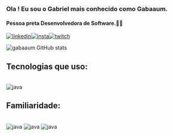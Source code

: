 ### Ola ! Eu sou o Gabriel mais conhecido como Gabaaum.
#### Pessoa preta Desenvolvedora de Software.✋🏿 

[![linkedin](https://img.shields.io/badge/LinkedIn-0077B5?style=for-the-badge&logo=linkedin&logoColor=white)](https://www.linkedin.com/in/gabriel-mariano-8408a3145/)[![insta](https://img.shields.io/badge/Instagram-E4405F?style=for-the-badge&logo=instagram&logoColor=white)](https://www.instagram.com/gabaaum/)[![twitch](https://img.shields.io/badge/Twitch-9146FF?style=for-the-badge&logo=twitch&logoColor=white)](https://www.twitch.com/gabaaum/)

![gabaaum GitHub stats](https://github-readme-stats.vercel.app/api?username=gabaaum&show_icons=true&theme=dark)

## Tecnologias que uso:

<div style= "display: inline_block"><br/>
  <img align="center" alt= "java" src= "https://img.shields.io/badge/Java-ED8B00?style=for-the-badge&logo=java&logoColor=white"/>
     
     
     
</div>

## Familiaridade:

<div style= "display: inline_block"><br/>
  <img align="center" alt= "java" src= "https://img.shields.io/badge/Python-14354C?style=for-the-badge&logo=python&logoColor=white"/>
  <img align="center" alt= "java" src= "https://img.shields.io/badge/HTML-239120?style=for-the-badge&logo=html5&logoColor=white"/>
  <img align="center" alt= "java" src= "https://img.shields.io/badge/CSS-239120?&style=for-the-badge&logo=css3&logoColor=white"/>
     
     
     
</div>


